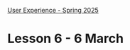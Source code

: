[User Experience - Spring 2025](https://github.com/arturomorarioja-kea/WD_UX_F25/blob/main/README.md)

# Lesson 6 - 6 March

[## Exercise solutions]: #
[- Stored Music CDs(https://github.com/arturomorarioja/kea_js_stored_music_cds_solution)]: #
[- SPA Restaurant(https://github.com/arturomorarioja/kea_css_restaurant_spa)]: #

[--> colours exercise: continue with Anders, Anton, etc ]: #
[--> Food Repo. Make the about page a dialog. Responsiveness. clamp()]: #
[--> Show code samples Append strategies 1 & 2, Document fragment, Basic fetch]: #
[--> Show code samples CSS3 Background(https://codepen.io/arturomorarioja/pen/xxQqRgY), CSS3 Responsive Font and Image(https://codepen.io/arturomorarioja/pen/MWzpJjG)]: #
[--> Show froggy, diner...]: #

[## In-class exercises]: #

[### CSS Grid]: #

[Complete the code in https://github.com/arturomorarioja/kea_grid_practice_initial using grid and flexbox so that Michel Foucault’s bio page looks like this:]: #
[!image(https://github.com/user-attachments/assets/51cdb608-4ea0-4b35-8450-05fe9e2288d7)]: #

[Proposed solution(https://github.com/arturomorarioja/kea_grid_practice)]: #

[### White space]: #
[Work in groups of 4. Assess how white space has been used in the following websites, explain which methods have been used to remove visual clutter, and propose actions to remove it in the most cluttered websites:]: #
[- https://www.thomann.de/gb/index.html]: #
[https://www.zalando.dk/]: #'
[https://www.momondo.dk/]: #

[Show your findings to the class.]: #

[## Class takeaways]: #

[### Information Architecture]: #
[Check out:]: #
[- The slide deck **Information Architecture - White Space**]: #

[### Responsiveness]: #
[Check out:]: #
[- The slide deck **Responsive Web Design**, with especial attention to CSS Grid]: #
[- The code samples Grid Template Columns(https://codepen.io/arturomorarioja/pen/wvRmrjj) and Grid Template Areas(https://codepen.io/arturomorarioja/pen/LYXyVXJ)]: #

[### JavaScript]: #
[Check out:]: #
[- The slide deck **Introduction to JavaScript**, with especial attention to ES modules]: #
[- Code samples:]: #
[-->  - Append strategies(https://github.com/arturomorarioja/js_append_strategies)]: #
[-->  - Append strategies 2(https://github.com/arturomorarioja/js_append_strategies_v2)]: #
[-->  - Document fragment(https://codepen.io/arturomorarioja/pen/QwLaVMj)]: #
[-->  - Basic fetch(https://github.com/arturomorarioja/js_basic_fetch)]: #
[  - API consumption(https://github.com/arturomorarioja/kea_js_api_consumption)]: #
[  - ES Modules(https://github.com/arturomorarioja/js_modules)]: #

[## Homework]: #

[Practice responsiveness with CSS:]: #
[- CSS Diner(https://flukeout.github.io/). Practice selecting elements]: #
[- MDN Web Docs(https://developer.mozilla.org/en-US/). Test your skills:]: #
[  - Positioning(https://developer.mozilla.org/en-US/docs/Learn/CSS/CSS_layout/Position_skills)]: #
[  - Floats(https://developer.mozilla.org/en-US/docs/Learn/CSS/CSS_layout/Floats_skills)]: #
[  - Responsive web design and media queries(https://developer.mozilla.org/en-US/docs/Learn/CSS/CSS_layout/rwd_skills):]: #
[    - Without flex and grid (the cards may have different height)]: #
[    - With flex and grid]: #
[  - Proposed solutions(https://codepen.io/collection/NqBvMy)]: #
[  - Flexbox(https://developer.mozilla.org/en-US/docs/Learn/CSS/CSS_layout/Flexbox_skills)]: #
[  - Grid(https://developer.mozilla.org/en-US/docs/Learn/CSS/CSS_layout/Grid_skills)]: #
[- Codepip(https://codepip.com/):]: #
[  - Flexbox Froggy(https://flexboxfroggy.com/)]: #
[  - Grid Garden(https://cssgridgarden.com/)]: #
[- Coding Fantasy(https://codingfantasy.com/):]: #
[  - Flexbox Adventure(https://codingfantasy.com/games/flexboxadventure)]: #
[  - CSS Grid Attack(https://codingfantasy.com/games/css-grid-attack)]: #

[First Mandatory Assignment:]: #
[- Keep working on the API consumption exercise(https://kea-fronter.itslearning.com/ContentArea/ContentArea.aspx?LocationID=7023&LocationType=1)]: #
[- Tristan Wede Lind responsive SPA application(https://kea-fronter.itslearning.com/ContentArea/ContentArea.aspx?LocationID=7023&LocationType=1)]: #
